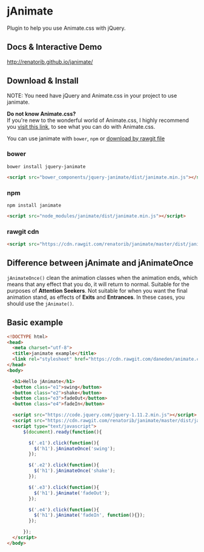 jAnimate
========
Plugin to help you use Animate.css with jQuery.

## Docs & Interactive Demo
http://renatorib.github.io/janimate/

## Download & Install
NOTE: You need have jQuery and Animate.css in your project to use janimate.

**Do not know Animate.css?**  
If you're new to the wonderful world of Animate.css, I highly recommend you [visit this link](http://daneden.github.io/animate.css/), to see what you can do with Animate.css.

You can use janimate with `bower`, `npm` or [download by rawgit file](https://cdn.rawgit.com/renatorib/janimate/master/dist/janimate.min.js)

### bower
`bower install jquery-janimate`  
```html
<script src="bower_components/jquery-janimate/dist/janimate.min.js"></script>
```
### npm
`npm install janimate`  
```html
<script src="node_modules/janimate/dist/janimate.min.js"></script>
```

### rawgit cdn
```html
<script src="https://cdn.rawgit.com/renatorib/janimate/master/dist/janimate.min.js"></script>
```

## Difference between jAnimate and jAnimateOnce
`jAnimateOnce()` clean the animation classes when the animation ends, which means that any effect that you do, it will return to normal. Suitable for the purposes of **Attention Seekers**. Not suitable for when you want the final animation stand, as effects of **Exits** and **Entrances**. In these cases, you should use the `jAnimate()`.


## Basic example
```html
<!DOCTYPE html>
<head>
  <meta charset="utf-8">
  <title>janimate example</title>
  <link rel="stylesheet" href="https://cdn.rawgit.com/daneden/animate.css/master/animate.css">
</head>
<body>

  <h1>Hello jAnimate</h1>
  <button class="e1">swing</button>
  <button class="e2">shake</button>
  <button class="e3">fadeOut</button>
  <button class="e4">fadeIn</button>

  <script src="https://code.jquery.com/jquery-1.11.2.min.js"></script>
  <script src="https://cdn.rawgit.com/renatorib/janimate/master/dist/janimate.min.js"></script>
  <script type="text/javascript">
      $(document).ready(function(){

        $('.e1').click(function(){
          $('h1').jAnimateOnce('swing');
        });

        $('.e2').click(function(){
          $('h1').jAnimateOnce('shake');
        });

        $('.e3').click(function(){
          $('h1').jAnimate('fadeOut');
        });

        $('.e4').click(function(){
          $('h1').jAnimate('fadeIn', function(){});
        });

      });
  </script>
</body>
```


